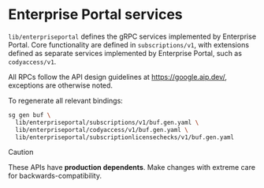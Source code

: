 # Enterprise Portal services

`lib/enterpriseportal` defines the gRPC services implemented by Enterprise Portal. Core functionality are defined in `subscriptions/v1`, with extensions defined as separate services implemented by Enterprise Portal, such as `codyaccess/v1`.

All RPCs follow the API design guidelines at https://google.aip.dev/, exceptions are otherwise noted.

To regenerate all relevant bindings:

```sh
sg gen buf \
  lib/enterpriseportal/subscriptions/v1/buf.gen.yaml \
  lib/enterpriseportal/codyaccess/v1/buf.gen.yaml \
  lib/enterpriseportal/subscriptionlicensechecks/v1/buf.gen.yaml
```

> [!CAUTION]
> These APIs have **production dependents**. Make changes with extreme care for backwards-compatibility.
